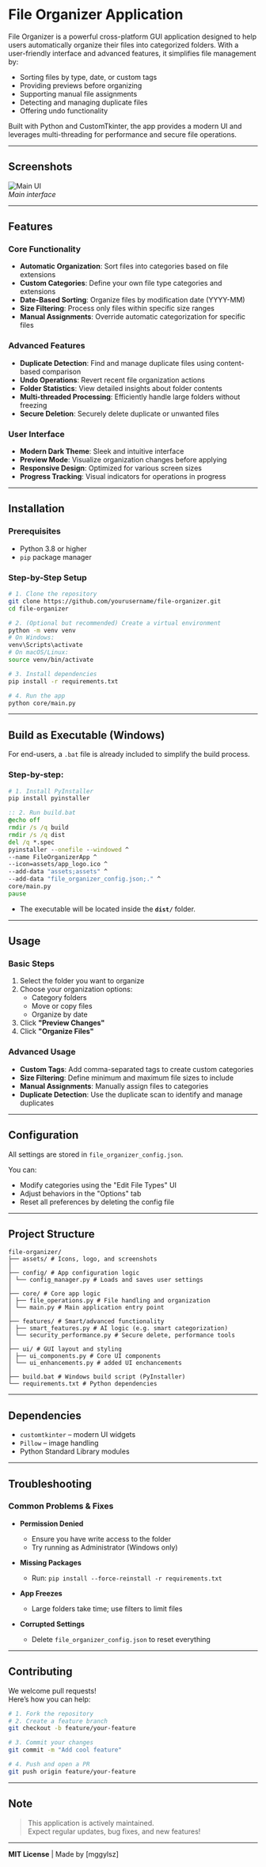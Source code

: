 
# **File Organizer Application**

File Organizer is a powerful cross-platform GUI application designed to help users automatically organize their files into categorized folders. With a user-friendly interface and advanced features, it simplifies file management by:

- Sorting files by type, date, or custom tags  
- Providing previews before organizing  
- Supporting manual file assignments  
- Detecting and managing duplicate files  
- Offering undo functionality  

Built with Python and CustomTkinter, the app provides a modern UI and leverages multi-threading for performance and secure file operations.

---

## **Screenshots**
![Main UI](assets/main_ui.png)  
*Main interface*

---

## **Features**

### Core Functionality

- **Automatic Organization**: Sort files into categories based on file extensions  
- **Custom Categories**: Define your own file type categories and extensions  
- **Date-Based Sorting**: Organize files by modification date (YYYY-MM)  
- **Size Filtering**: Process only files within specific size ranges  
- **Manual Assignments**: Override automatic categorization for specific files  

###  Advanced Features

- **Duplicate Detection**: Find and manage duplicate files using content-based comparison  
- **Undo Operations**: Revert recent file organization actions  
- **Folder Statistics**: View detailed insights about folder contents  
- **Multi-threaded Processing**: Efficiently handle large folders without freezing  
- **Secure Deletion**: Securely delete duplicate or unwanted files  

###  User Interface

- **Modern Dark Theme**: Sleek and intuitive interface  
- **Preview Mode**: Visualize organization changes before applying  
- **Responsive Design**: Optimized for various screen sizes  
- **Progress Tracking**: Visual indicators for operations in progress  

---

## **Installation**

### Prerequisites

- Python 3.8 or higher  
- `pip` package manager  

### Step-by-Step Setup

```bash
# 1. Clone the repository
git clone https://github.com/yourusername/file-organizer.git
cd file-organizer

# 2. (Optional but recommended) Create a virtual environment
python -m venv venv
# On Windows:
venv\Scripts\activate
# On macOS/Linux:
source venv/bin/activate

# 3. Install dependencies
pip install -r requirements.txt

# 4. Run the app
python core/main.py
```

---

## **Build as Executable (Windows)**

For end-users, a `.bat` file is already included to simplify the build process.

### Step-by-step:

```bash
# 1. Install PyInstaller
pip install pyinstaller
```

```bat
:: 2. Run build.bat
@echo off
rmdir /s /q build
rmdir /s /q dist
del /q *.spec
pyinstaller --onefile --windowed ^
--name FileOrganizerApp ^
--icon=assets/app_logo.ico ^
--add-data "assets;assets" ^
--add-data "file_organizer_config.json;." ^
core/main.py
pause
```

- The executable will be located inside the **`dist/`** folder.

---

## **Usage**

### Basic Steps

1. Select the folder you want to organize  
2. Choose your organization options:
   - Category folders  
   - Move or copy files  
   - Organize by date  
3. Click **"Preview Changes"**  
4. Click **"Organize Files"**  

### Advanced Usage

- **Custom Tags**: Add comma-separated tags to create custom categories  
- **Size Filtering**: Define minimum and maximum file sizes to include  
- **Manual Assignments**: Manually assign files to categories  
- **Duplicate Detection**: Use the duplicate scan to identify and manage duplicates  

---

## **Configuration**

All settings are stored in `file_organizer_config.json`.  

You can:
- Modify categories using the "Edit File Types" UI  
- Adjust behaviors in the "Options" tab  
- Reset all preferences by deleting the config file  

---

## **Project Structure**

```
file-organizer/
├── assets/ # Icons, logo, and screenshots
│
├── config/ # App configuration logic
│ └── config_manager.py # Loads and saves user settings
│
├── core/ # Core app logic
│ ├── file_operations.py # File handling and organization
│ └── main.py # Main application entry point
│
├── features/ # Smart/advanced functionality
│ ├── smart_features.py # AI logic (e.g. smart categorization)
│ └── security_performance.py # Secure delete, performance tools
│
├── ui/ # GUI layout and styling
│ ├── ui_components.py # Core UI components
│ └── ui_enhancements.py # added UI enchancements
│
├── build.bat # Windows build script (PyInstaller)
└── requirements.txt # Python dependencies
```

---

##  **Dependencies**

- `customtkinter` – modern UI widgets  
- `Pillow` – image handling  
- Python Standard Library modules  

---

## **Troubleshooting**

### Common Problems & Fixes

- **Permission Denied**
  - Ensure you have write access to the folder  
  - Try running as Administrator (Windows only)

- **Missing Packages**
  - Run: `pip install --force-reinstall -r requirements.txt`

- **App Freezes**
  - Large folders take time; use filters to limit files

- **Corrupted Settings**
  - Delete `file_organizer_config.json` to reset everything

---

## **Contributing**

We welcome pull requests!  
Here’s how you can help:

```bash
# 1. Fork the repository
# 2. Create a feature branch
git checkout -b feature/your-feature

# 3. Commit your changes
git commit -m "Add cool feature"

# 4. Push and open a PR
git push origin feature/your-feature
```

---

##  **Note**

> This application is actively maintained.  
> Expect regular updates, bug fixes, and new features!

---

**MIT License** | Made by [mggylsz]
